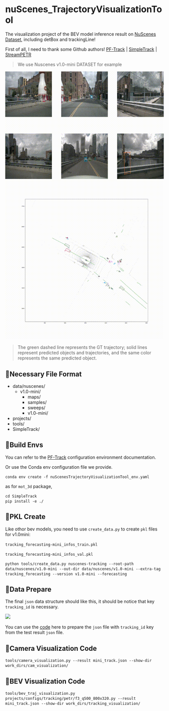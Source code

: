 # nuScenes_TrajectoryVisualizationTool
The visualization project of the BEV model inference result on [NuScenes Dataset](https://www.nuscenes.org/), including detBox and trackingLine!

First of all, I need to thank some Github authors! [PF-Track](https://github.com/TRI-ML/PF-Track) | [SimpleTrack](https://github.com/tusen-ai/SimpleTrack) | [StreamPETR](https://github.com/exiawsh/StreamPETR)

> We use Nuscenes v1.0-mini DATASET for example

<img src="work_dirs/cam_visualization/fcbccedd61424f1b85dcbf8f897f9754/video 00_00_00-00_00_30.gif" width="660px">

<img src="work_dirs/tracking_visualization/fcbccedd61424f1b85dcbf8f897f9754/videobev%2000_00_00-00_00_30.gif" width="660px">

> The green dashed line represents the GT trajectory; solid lines represent predicted objects and trajectories, and the same color represents the same predicted object.

## 🌵Necessary File Format
- data/nuscenes/
  - v1.0-mini/
    - maps/
    - samples/
    - sweeps/
    - v1.0-mini/
- projects/
- tools/
- SimpleTrack/

## 🌵Build Envs

You can refer to the [PF-Track](https://github.com/TRI-ML/PF-Track) configuration environment documentation. 

Or use the Conda env configuration file we provide.

```
conda env create -f nuScenesTrajectoryVisualizationTool_env.yaml
```

as for `mot_3d` package,

```
cd SimpleTrack
pip install -e ./
```

## 🌵PKL Create
Like othor bev models, you need to use `create_data.py` to create `pkl` files for v1.0mini: 

`tracking_forecasting-mini_infos_train.pkl`

`tracking_forecasting-mini_infos_val.pkl`

```
python tools/create_data.py nuscenes-tracking --root-path data/nuscenes/v1.0-mini --out-dir data/nuscenes/v1.0-mini --extra-tag tracking_forecasting --version v1.0-mini --forecasting
```

## 🌵Data Prepare

The final `json` data structure should like this, it should be notice that key `tracking_id` is necessary.

<img src="https://github.com/PrymceQ/nuScenes_TrajectoryVisualizationTool/blob/master/work_dirs/jpg1.png" width="460px">

You can use the [code](https://github.com/PrymceQ/BEVModel_StreamPETR) here to prepare the `json` file with `tracking_id` key from the test result `json` file. 

## 🌵Camera Visualization Code

```
tools/camera_visualization.py --result mini_track.json --show-dir work_dirs/cam_visualization/
```

## 🌵BEV Visualization Code

```
tools/bev_traj_visualization.py projects/configs/tracking/petr/f3_q500_800x320.py --result mini_track.json --show-dir work_dirs/tracking_visualization/
```
